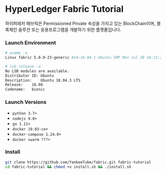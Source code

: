 # HyperLedger Fabric Tutorial
하이퍼레저 패브릭은 Permissioned Private 속성을 가지고 있는 BlockChain이며, 블록체인 솔루션 또는 응용프로그램을 개발하기 위한 플랫폼입니다.
  
### Launch Environment
```bash
# uname -a
Linux fabric 5.0.0-23-generic #24~18.04.1-Ubuntu SMP Mon Jul 29 16:12:28 UTC 2019 x86_64 x86_64 x86_64 GNU/Linux  

# lsb_release -a
No LSB modules are available.
Distributor ID:	Ubuntu
Description:	Ubuntu 18.04.3 LTS
Release:	18.04
Codename:	bionic
```


### Launch Versions
*  `python 3.7+`
*  `nodejs 9.0+`
*  `go 1.11+`
*  `docker 19.03-ce+`
*  `docker-compose 1.24.0+`
*  `docker swarm ???+`
  
### Install
```bash
git clone https://github.com/YankeeTube/fabric.git fabric-tutorial
cd fabric-tutorial && chmod +x install.sh && ./install.sh
```
